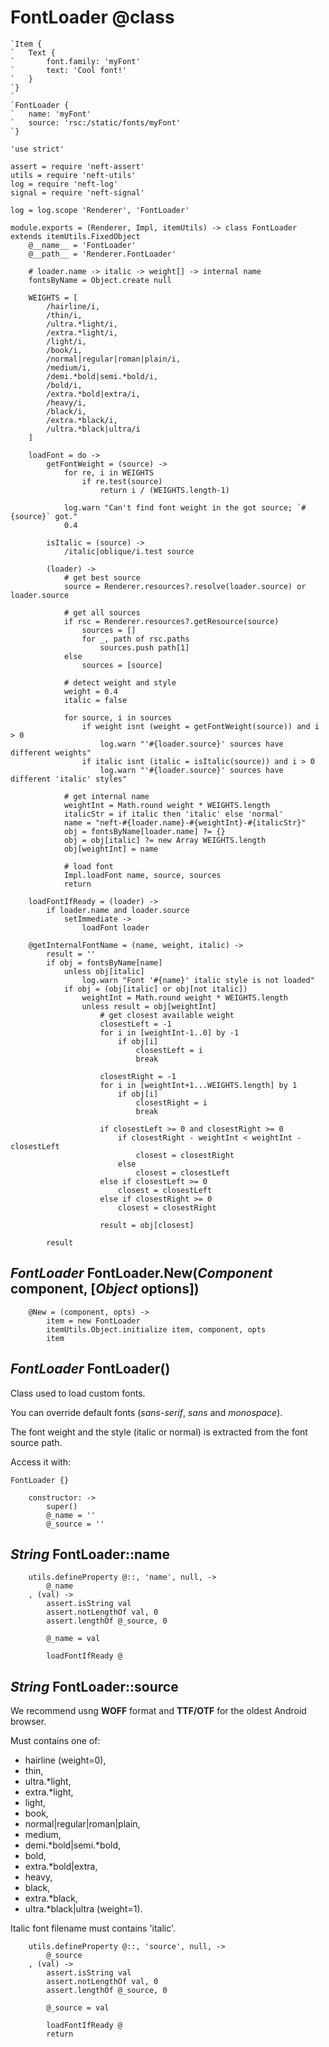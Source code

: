 FontLoader @class
=================

```nml
`Item {
`	Text {
`		font.family: 'myFont'
`		text: 'Cool font!'
`	}
`}
`
`FontLoader {
`	name: 'myFont'
`	source: 'rsc:/static/fonts/myFont'
`}
```

	'use strict'

	assert = require 'neft-assert'
	utils = require 'neft-utils'
	log = require 'neft-log'
	signal = require 'neft-signal'

	log = log.scope 'Renderer', 'FontLoader'

	module.exports = (Renderer, Impl, itemUtils) -> class FontLoader extends itemUtils.FixedObject
		@__name__ = 'FontLoader'
		@__path__ = 'Renderer.FontLoader'

		# loader.name -> italic -> weight[] -> internal name
		fontsByName = Object.create null

		WEIGHTS = [
			/hairline/i,
			/thin/i,
			/ultra.*light/i,
			/extra.*light/i,
			/light/i,
			/book/i,
			/normal|regular|roman|plain/i,
			/medium/i,
			/demi.*bold|semi.*bold/i,
			/bold/i,
			/extra.*bold|extra/i,
			/heavy/i,
			/black/i,
			/extra.*black/i,
			/ultra.*black|ultra/i
		]

		loadFont = do ->
			getFontWeight = (source) ->
				for re, i in WEIGHTS
					if re.test(source)
						return i / (WEIGHTS.length-1)

				log.warn "Can't find font weight in the got source; `#{source}` got."
				0.4

			isItalic = (source) ->
				/italic|oblique/i.test source

			(loader) ->
				# get best source
				source = Renderer.resources?.resolve(loader.source) or loader.source

				# get all sources
				if rsc = Renderer.resources?.getResource(source)
					sources = []
					for _, path of rsc.paths
						sources.push path[1]
				else
					sources = [source]

				# detect weight and style
				weight = 0.4
				italic = false

				for source, i in sources
					if weight isnt (weight = getFontWeight(source)) and i > 0
						log.warn "'#{loader.source}' sources have different weights"
					if italic isnt (italic = isItalic(source)) and i > 0
						log.warn "'#{loader.source}' sources have different 'italic' styles"

				# get internal name
				weightInt = Math.round weight * WEIGHTS.length
				italicStr = if italic then 'italic' else 'normal'
				name = "neft-#{loader.name}-#{weightInt}-#{italicStr}"
				obj = fontsByName[loader.name] ?= {}
				obj = obj[italic] ?= new Array WEIGHTS.length
				obj[weightInt] = name

				# load font
				Impl.loadFont name, source, sources
				return

		loadFontIfReady = (loader) ->
			if loader.name and loader.source
				setImmediate ->
					loadFont loader

		@getInternalFontName = (name, weight, italic) ->
			result = ''
			if obj = fontsByName[name]
				unless obj[italic]
					log.warn "Font '#{name}' italic style is not loaded"
				if obj = (obj[italic] or obj[not italic])
					weightInt = Math.round weight * WEIGHTS.length
					unless result = obj[weightInt]
						# get closest available weight
						closestLeft = -1
						for i in [weightInt-1..0] by -1
							if obj[i]
								closestLeft = i
								break

						closestRight = -1
						for i in [weightInt+1...WEIGHTS.length] by 1
							if obj[i]
								closestRight = i
								break

						if closestLeft >= 0 and closestRight >= 0
							if closestRight - weightInt < weightInt - closestLeft
								closest = closestRight
							else
								closest = closestLeft
						else if closestLeft >= 0
							closest = closestLeft
						else if closestRight >= 0
							closest = closestRight

						result = obj[closest]

			result

*FontLoader* FontLoader.New(*Component* component, [*Object* options])
----------------------------------------------------------------------

		@New = (component, opts) ->
			item = new FontLoader
			itemUtils.Object.initialize item, component, opts
			item

*FontLoader* FontLoader()
-------------------------

Class used to load custom fonts.

You can override default fonts (*sans-serif*, *sans* and *monospace*).

The font weight and the style (italic or normal) is extracted from the font source path.

Access it with:
```nml
FontLoader {}
```

		constructor: ->
			super()
			@_name = ''
			@_source = ''

*String* FontLoader::name
-------------------------

		utils.defineProperty @::, 'name', null, ->
			@_name
		, (val) ->
			assert.isString val
			assert.notLengthOf val, 0
			assert.lengthOf @_source, 0

			@_name = val

			loadFontIfReady @

*String* FontLoader::source
---------------------------

We recommend usng **WOFF** format and **TTF/OTF** for the oldest Android browser.

Must contains one of:
 - hairline (weight=0),
 - thin,
 - ultra.*light,
 - extra.*light,
 - light,
 - book,
 - normal|regular|roman|plain,
 - medium,
 - demi.*bold|semi.*bold,
 - bold,
 - extra.*bold|extra,
 - heavy,
 - black,
 - extra.*black,
 - ultra.*black|ultra (weight=1).

Italic font filename must contains 'italic'.

		utils.defineProperty @::, 'source', null, ->
			@_source
		, (val) ->
			assert.isString val
			assert.notLengthOf val, 0
			assert.lengthOf @_source, 0

			@_source = val

			loadFontIfReady @
			return
